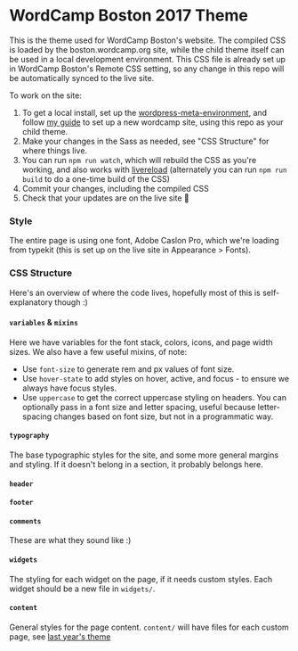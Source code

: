 WordCamp Boston 2017 Theme
==========================

This is the theme used for WordCamp Boston's website. The compiled CSS is loaded by the boston.wordcamp.org site, while the child theme itself can be used in a local development environment. This CSS file is already set up in WordCamp Boston's Remote CSS setting, so any change in this repo will be automatically synced to the live site.

To work on the site:

1. To get a local install, set up the [wordpress-meta-environment](https://github.com/WordPress/meta-environment), and follow [my guide](https://ryelle.codes/2016/07/local-development-for-wordcamp-websites/) to set up a new wordcamp site, using this repo as your child theme.
2. Make your changes in the Sass as needed, see "CSS Structure" for where things live.
3. You can run `npm run watch`, which will rebuild the CSS as you're working, and also works with [livereload](https://chrome.google.com/webstore/detail/livereload/jnihajbhpnppcggbcgedagnkighmdlei) (alternately you can run `npm run build` to do a one-time build of the CSS)
4. Commit your changes, including the compiled CSS
5. Check that your updates are on the live site 🎉

### Style

The entire page is using one font, Adobe Caslon Pro, which we're loading from typekit (this is set up on the live site in Appearance > Fonts).

### CSS Structure

Here's an overview of where the code lives, hopefully most of this is self-explanatory though :)

#### `variables` & `mixins`

Here we have variables for the font stack, colors, icons, and page width sizes. We also have a few useful mixins, of note:

- Use `font-size` to generate rem and px values of font size.
- Use `hover-state` to add styles on hover, active, and focus - to ensure we always have focus styles.
- Use `uppercase` to get the correct uppercase styling on headers. You can optionally pass in a font size and letter spacing, useful because letter-spacing changes based on font size, but not in a programmatic way.

#### `typography`

The base typographic styles for the site, and some more general margins and styling. If it doesn't belong in a section, it probably belongs here.

#### `header`
#### `footer`
#### `comments`

These are what they sound like :)

#### `widgets`

The styling for each widget on the page, if it needs custom styles. Each widget should be a new file in `widgets/`.

#### `content`

General styles for the page content. `content/` will have files for each custom page, see [last year's theme](https://github.com/bostonwp/wordcamp-2016/tree/master/sass/content)
